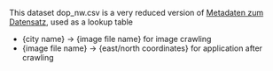 This dataset dop_nw.csv is a very reduced version of [Metadaten zum Datensatz](https://www.geoportal.nrw/suche?lang=de&searchTerm=56fb584b-10cf-4009-a405-0bef06bb3e00), used as a lookup table
- {city name} -> {image file name} for image crawling
- {image file name} -> {east/north coordinates} for application after crawling
